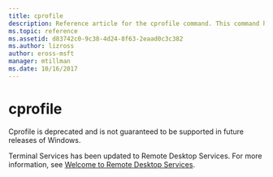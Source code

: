 ```yaml
---
title: cprofile
description: Reference article for the cprofile command. This command has been deprecated and is not guaranteed to be supported in future releases of Windows.
ms.topic: reference
ms.assetid: d83742c0-9c38-4d24-8f63-2eaad0c3c382
ms.author: lizross
author: eross-msft
manager: mtillman
ms.date: 10/16/2017
---
```


# cprofile

Cprofile is deprecated and is not guaranteed to be supported in future releases of Windows.

Terminal Services has been updated to Remote Desktop Services. For more information, see [Welcome to Remote Desktop Services](../../remote/remote-desktop-services/welcome-to-rds.md).
